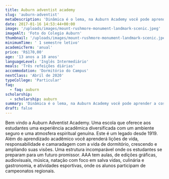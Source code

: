 ```yaml
---
title: Auburn adventist academy
slug: 'auburn-adventist'
metaDescription: 'Dinâmica é o lema, na Auburn Academy você pode aprender a costurar, cozinhar e até mesmo ter conhecimento de salva-vidas. Isto porque o colégio permite você canalizar sua habilidade e ser o melhor na área que você escolher. Próximo da cidade de Seattle, é perto do primeiro Starbucks do mundo, a Microsoft e onde tudo começou com a Boeing aviação.'
date: 2017-01-16 14:53:44+00:00
image: '/uploads/images/mount-rushmore-monument-landmark-scenic.jpeg'
imageAlt: 'Foto do Colegio Auburn'
thumbnail: '/uploads/images/mount-rushmore-monument-landmark-scenic.jpeg'
minimumTime: ' 1 semestre letivo'
academicTerm: 'anual'
price: 'R$170,00'
age: '13 anos a 18 anos'
languageLevel: 'Inglês Intermediário'
meals: 'Três refeições diárias'
accommodation: 'Dormitório do Campus'
nextClass: 'Abril de 2020'
typeCollege: 'Particular'
faq:
  - faq: auburn
scholarship:
  - scholarship: auburn
summary: 'Dinâmica é o lema, na Auburn Academy você pode aprender a costurar, cozinhar e até mesmo ter conhecimento de salva-vidas. Isto porque o colégio permite você canalizar sua habilidade e ser o melhor na área que você escolher. Próximo da cidade de Seattle, é perto do primeiro Starbucks do mundo, a Microsoft e onde tudo começou com a Boeing aviação.'
draft: false
---
```


Bem vindo a Auburn Adventist Academy. Uma escola que oferece aos estudantes uma experiência acadêmica diversificada com um ambiente seguro e uma atmosfera espiritual genuína. Este é um legado desde 1919. Além do aprendizado acadêmico você aprenderá lições de vida, responsabilidade e camaradagem com a vida de dormitório, crescendo e ampliando suas visões. Uma estrutura incomparável onde os estudantes se preparam para um futuro promissor.
AAA tem aulas, de edições gráficas, audiovisuais, música, natação com foco em salva vidas, culinária e gastronomia, e atividades esportivas, onde os alunos participam de campeonatos regionais.
